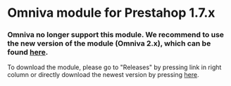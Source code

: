 # Omniva module for Prestahop 1.7.x

### Omniva no longer support this module. We recommend to use the new version of the module (Omniva 2.x), which can be found <a href="https://github.com/mijora/omniva-prestashop-1.6-1.7" title="Omniva 2.x">here</a>.

To download the module, please go to "Releases" by pressing link in right column or directly download the newest version by pressing <a href="https://github.com/mijora/omniva-prestahop-1.7/releases/latest/download/omnivaltshipping.zip" title="Omniva module latest release">here</a>.
